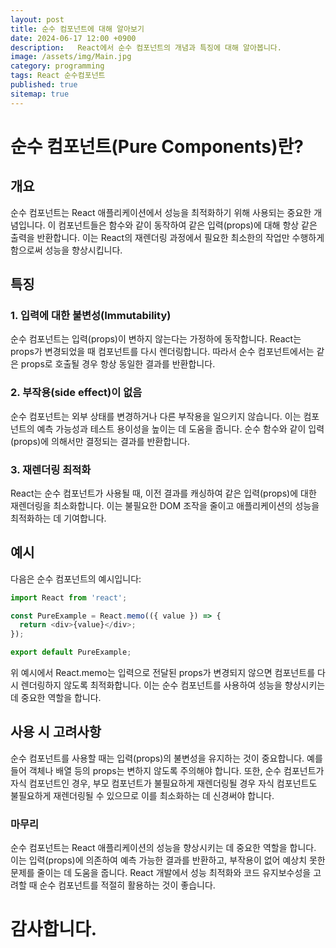 ```yaml
---
layout: post
title: 순수 컴포넌트에 대해 알아보기
date: 2024-06-17 12:00 +0900
description:   React에서 순수 컴포넌트의 개념과 특징에 대해 알아봅니다.
image: /assets/img/Main.jpg
category: programming
tags: React 순수컴포넌트
published: true
sitemap: true
---
```


# 순수 컴포넌트(Pure Components)란?

## 개요

순수 컴포넌트는 React 애플리케이션에서 성능을 최적화하기 위해 사용되는 중요한 개념입니다. 이 컴포넌트들은 함수와 같이 동작하여 같은 입력(props)에 대해 항상 같은 출력을 반환합니다. 이는 React의 재렌더링 과정에서 필요한 최소한의 작업만 수행하게 함으로써 성능을 향상시킵니다.

## 특징

### 1. 입력에 대한 불변성(Immutability)

순수 컴포넌트는 입력(props)이 변하지 않는다는 가정하에 동작합니다. React는 props가 변경되었을 때 컴포넌트를 다시 렌더링합니다. 따라서 순수 컴포넌트에서는 같은 props로 호출될 경우 항상 동일한 결과를 반환합니다.

### 2. 부작용(side effect)이 없음

순수 컴포넌트는 외부 상태를 변경하거나 다른 부작용을 일으키지 않습니다. 이는 컴포넌트의 예측 가능성과 테스트 용이성을 높이는 데 도움을 줍니다. 순수 함수와 같이 입력(props)에 의해서만 결정되는 결과를 반환합니다.

### 3. 재렌더링 최적화

React는 순수 컴포넌트가 사용될 때, 이전 결과를 캐싱하여 같은 입력(props)에 대한 재렌더링을 최소화합니다. 이는 불필요한 DOM 조작을 줄이고 애플리케이션의 성능을 최적화하는 데 기여합니다.

## 예시

다음은 순수 컴포넌트의 예시입니다:

```javascript
import React from 'react';

const PureExample = React.memo(({ value }) => {
  return <div>{value}</div>;
});

export default PureExample;
```
위 예시에서 React.memo는 입력으로 전달된 props가 변경되지 않으면 컴포넌트를 다시 렌더링하지 않도록 최적화합니다. 이는 순수 컴포넌트를 사용하여 성능을 향상시키는 데 중요한 역할을 합니다.

## 사용 시 고려사항
순수 컴포넌트를 사용할 때는 입력(props)의 불변성을 유지하는 것이 중요합니다. 예를 들어 객체나 배열 등의 props는 변하지 않도록 주의해야 합니다. 또한, 순수 컴포넌트가 자식 컴포넌트인 경우, 부모 컴포넌트가 불필요하게 재렌더링될 경우 자식 컴포넌트도 불필요하게 재렌더링될 수 있으므로 이를 최소화하는 데 신경써야 합니다.



### 마무리
순수 컴포넌트는 React 애플리케이션의 성능을 향상시키는 데 중요한 역할을 합니다. 이는 입력(props)에 의존하여 예측 가능한 결과를 반환하고, 부작용이 없어 예상치 못한 문제를 줄이는 데 도움을 줍니다. React 개발에서 성능 최적화와 코드 유지보수성을 고려할 때 순수 컴포넌트를 적절히 활용하는 것이 좋습니다.

# 감사합니다.

